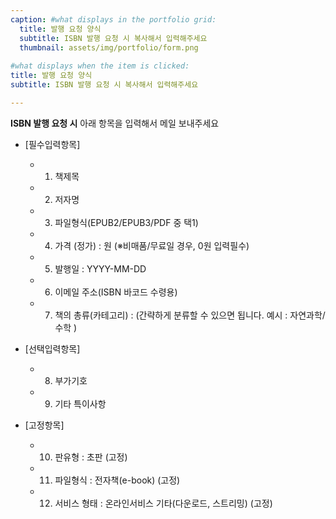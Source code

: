 ```yaml
---
caption: #what displays in the portfolio grid:
  title: 발행 요청 양식
  subtitle: ISBN 발행 요청 시 복사해서 입력해주세요
  thumbnail: assets/img/portfolio/form.png
  
#what displays when the item is clicked:
title: 발행 요청 양식
subtitle: ISBN 발행 요청 시 복사해서 입력해주세요

---
```

**ISBN 발행 요청 시** 아래 항목을 입력해서 메일 보내주세요

- [필수입력항목]             
    - 1) 책제목 
    - 2) 저자명 
    - 3) 파일형식(EPUB2/EPUB3/PDF 중 택1) 
    - 4) 가격 (정가) :     원 (※비매품/무료일 경우, 0원 입력필수)       
    - 5) 발행일 : YYYY-MM-DD       
    - 6) 이메일 주소(ISBN 바코드 수령용)
    - 7) 책의 총류(카테고리) : (간략하게 분류할 수 있으면 됩니다. 예시 : 자연과학/수학 )
    
- [선택입력항목]      
    - 8) 부가기호
    - 9) 기타 특이사항

- [고정항목]
    - 10) 판유형 : 초판 (고정) 
    - 11) 파일형식 : 전자책(e-book) (고정)  
    - 12) 서비스 형태 : 온라인서비스 기타(다운로드, 스트리밍) (고정)         
